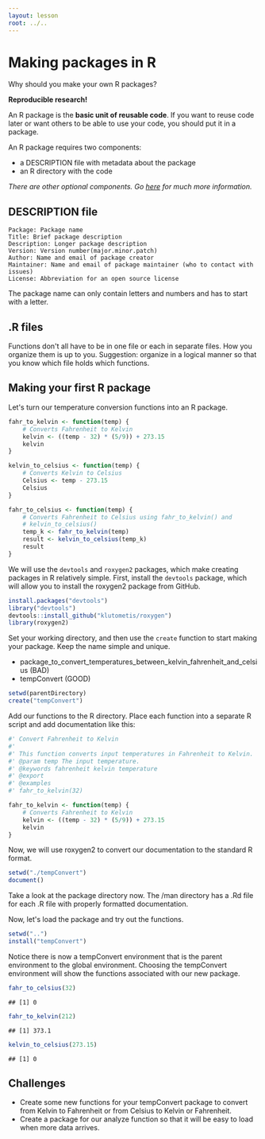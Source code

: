 ```yaml
---
layout: lesson
root: ../..
---
```


Making packages in R
====================

Why should you make your own R packages?

**Reproducible research!**

An R package is the **basic unit of reusable code**.
If you want to reuse code later or want others to be able to use your code, you should put it in a package.

An R package requires two components:
  - a DESCRIPTION file with metadata about the package
  - an R directory with the code

  *There are other optional components. Go [here](http://adv-r.had.co.nz/Package-basics.html) for much more information.*

DESCRIPTION file
----------------

    Package: Package name
    Title: Brief package description
    Description: Longer package description
    Version: Version number(major.minor.patch)
    Author: Name and email of package creator
    Maintainer: Name and email of package maintainer (who to contact with issues)
    License: Abbreviation for an open source license
    
The package name can only contain letters and numbers and has to start with a letter.

.R files
--------
Functions don't all have to be in one file or each in separate files.
How you organize them is up to you.
Suggestion: organize in a logical manner so that you know which file holds which functions.

Making your first R package
---------------------------

Let's turn our temperature conversion functions into an R package.


```r
fahr_to_kelvin <- function(temp) {
    # Converts Fahrenheit to Kelvin
    kelvin <- ((temp - 32) * (5/9)) + 273.15
    kelvin
}
```



```r
kelvin_to_celsius <- function(temp) {
    # Converts Kelvin to Celsius
    Celsius <- temp - 273.15
    Celsius
}
```



```r
fahr_to_celsius <- function(temp) {
    # Converts Fahrenheit to Celsius using fahr_to_kelvin() and
    # kelvin_to_celsius()
    temp_k <- fahr_to_kelvin(temp)
    result <- kelvin_to_celsius(temp_k)
    result
}
```


We will use the `devtools` and `roxygen2` packages, which make creating packages in R relatively simple.
First, install the `devtools` package, which will allow you to install the roxygen2 package from GitHub.


```r
install.packages("devtools")
library("devtools")
devtools::install_github("klutometis/roxygen")
library(roxygen2)
```


Set your working directory, and then use the `create` function to start making your package.
Keep the name simple and unique.
  - package_to_convert_temperatures_between_kelvin_fahrenheit_and_celsius (BAD)
  - tempConvert (GOOD)


```r
setwd(parentDirectory)
create("tempConvert")
```


Add our functions to the R directory.
Place each function into a separate R script and add documentation like this:


```r
#' Convert Fahrenheit to Kelvin
#'
#' This function converts input temperatures in Fahrenheit to Kelvin.
#' @param temp The input temperature.
#' @keywords fahrenheit kelvin temperature
#' @export
#' @examples
#' fahr_to_kelvin(32)

fahr_to_kelvin <- function(temp) {
    # Converts Fahrenheit to Kelvin
    kelvin <- ((temp - 32) * (5/9)) + 273.15
    kelvin
}
```


Now, we will use roxygen2 to convert our documentation to the standard R format.


```r
setwd("./tempConvert")
document()
```


Take a look at the package directory now.
The /man directory has a .Rd file for each .R file with properly formatted documentation.

Now, let's load the package and try out the functions.


```r
setwd("..")
install("tempConvert")
```


Notice there is now a tempConvert environment that is the parent environment to the global environment.
Choosing the tempConvert environment will show the functions associated with our new package.


```r
fahr_to_celsius(32)
```

```
## [1] 0
```

```r
fahr_to_kelvin(212)
```

```
## [1] 373.1
```

```r
kelvin_to_celsius(273.15)
```

```
## [1] 0
```


## Challenges
- Create some new functions for your tempConvert package to convert from Kelvin to Fahrenheit or from Celsius to Kelvin or Fahrenheit.
- Create a package for our analyze function so that it will be easy to load when more data arrives.
